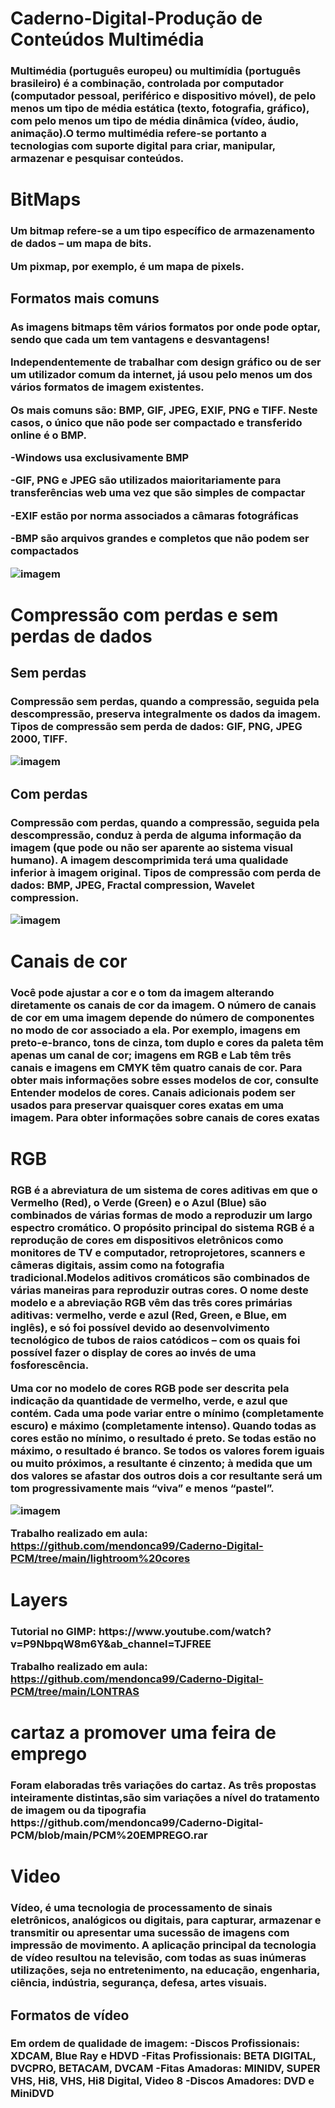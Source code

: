 # Caderno-Digital-Produção de Conteúdos Multimédia 

<h3>Multimédia (português europeu) ou multimídia (português brasileiro) é a combinação, controlada por computador (computador pessoal, periférico e dispositivo móvel), de pelo menos um tipo de média estática (texto, fotografia, gráfico), com pelo menos um tipo de média dinâmica (vídeo, áudio, animação).O termo multimédia refere-se portanto a tecnologias com suporte digital para criar, manipular, armazenar e pesquisar conteúdos.


<h1>BitMaps

<h3>
Um bitmap refere-se a um tipo específico de armazenamento de dados – um mapa de bits.

Um pixmap, por exemplo, é um mapa de pixels.

<h2>Formatos mais comuns
<h3>
As imagens bitmaps têm vários formatos por onde pode optar, sendo que cada um tem vantagens e desvantagens!

Independentemente de trabalhar com design gráfico ou de ser um utilizador comum da internet, já usou pelo menos um dos vários formatos de imagem existentes.

Os mais comuns são: BMP, GIF, JPEG, EXIF, PNG e TIFF. Neste casos, o único que não pode ser compactado e transferido online é o BMP.

<tr>
-Windows usa exclusivamente BMP

-GIF, PNG e JPEG são utilizados maioritariamente para transferências web uma vez que são simples de compactar</td>

-EXIF estão por norma associados a câmaras fotográficas

-BMP são arquivos grandes e completos que não podem ser compactados 
</tr>

![imagem](https://user-images.githubusercontent.com/75439043/150698081-6c7dbb1a-88a9-47ff-9e27-c240d22bc8c0.png)
<h3>
  
<h1> Compressão com perdas e sem perdas de dados 
<h2> Sem perdas
<h3>
  Compressão sem perdas, quando a compressão, seguida pela descompressão, preserva integralmente os dados da imagem. Tipos de compressão sem perda de dados: GIF, PNG, JPEG 2000, TIFF.
  
  ![imagem](https://user-images.githubusercontent.com/75439043/150698707-2f431c1c-1665-41b3-89e7-d5cd1b4ca76a.png)
<h3>
  
<h2> Com perdas
<h3>
  Compressão com perdas, quando a compressão, seguida pela descompressão, conduz à perda de alguma informação da imagem (que pode ou não ser aparente ao sistema visual humano). A imagem descomprimida terá uma qualidade inferior à imagem original. Tipos de compressão com perda de dados: BMP, JPEG, Fractal compression, Wavelet compression.
  
  ![imagem](https://user-images.githubusercontent.com/75439043/150698800-4ed36cd2-234a-4582-91dc-2c107d5d3275.png)

<h1> Canais de cor
<h3>  Você pode ajustar a cor e o tom da imagem alterando diretamente os canais de cor da imagem. O número de canais de cor em uma imagem depende do número de componentes no modo de cor associado a ela. Por exemplo, imagens em preto-e-branco, tons de cinza, tom duplo e cores da paleta têm apenas um canal de cor; imagens em RGB e Lab têm três canais e imagens em CMYK têm quatro canais de cor. Para obter mais informações sobre esses modelos de cor, consulte Entender modelos de cores. Canais adicionais podem ser usados para preservar quaisquer cores exatas em uma imagem. Para obter informações sobre canais de cores exatas

<h1>RGB
<h3>  RGB é a abreviatura de um sistema de cores aditivas em que o Vermelho (Red), o Verde (Green) e o Azul (Blue) são combinados de várias formas de modo a reproduzir um largo espectro cromático. O propósito principal do sistema RGB é a reprodução de cores em dispositivos eletrônicos como monitores de TV e computador, retroprojetores, scanners e câmeras digitais, assim como na fotografia tradicional.Modelos aditivos cromáticos são combinados de várias maneiras para reproduzir outras cores. O nome deste modelo e a abreviação RGB vêm das três cores primárias aditivas: vermelho, verde e azul (Red, Green, e Blue, em inglês), e só foi possível devido ao desenvolvimento tecnológico de tubos de raios catódicos – com os quais foi possível fazer o display de cores ao invés de uma fosforescência. 

  Uma cor no modelo de cores RGB pode ser descrita pela indicação da quantidade de vermelho, verde, e azul que contém. Cada uma pode variar entre o mínimo (completamente escuro) e máximo (completamente intenso). Quando todas as cores estão no mínimo, o resultado é preto. Se todas estão no máximo, o resultado é branco. Se todos os valores forem iguais ou muito próximos, a resultante é cinzento; à medida que um dos valores se afastar dos outros dois a cor resultante será um tom progressivamente mais “viva” e menos “pastel”.
  
![imagem](https://user-images.githubusercontent.com/75439043/150699619-4cdafa93-751f-4e45-9166-328e37c7653d.png)
  
Trabalho realizado em aula: https://github.com/mendonca99/Caderno-Digital-PCM/tree/main/lightroom%20cores   
  
<h1> Layers
<h3>Tutorial no GIMP: https://www.youtube.com/watch?v=P9NbpqW8m6Y&ab_channel=TJFREE
  
Trabalho realizado em aula: https://github.com/mendonca99/Caderno-Digital-PCM/tree/main/LONTRAS

<h1> cartaz a promover uma feira de emprego
<h3>Foram elaboradas três variações do cartaz. As três propostas inteiramente distintas,são sim variações a nível do tratamento de imagem ou da tipografia
https://github.com/mendonca99/Caderno-Digital-PCM/blob/main/PCM%20EMPREGO.rar
 
  
  
<h1>Video
<h3>Vídeo, é uma tecnologia de processamento de sinais eletrônicos, analógicos ou digitais, para capturar, armazenar e transmitir ou apresentar uma sucessão de imagens com impressão de movimento. A aplicação principal da tecnologia de vídeo resultou na televisão, com todas as suas inúmeras utilizações, seja no entretenimento, na educação, engenharia, ciência, indústria, segurança, defesa, artes visuais.  
  
<h2> Formatos de vídeo
<h3> Em ordem de qualidade de imagem:
  <tr>
    -Discos Profissionais: XDCAM, Blue Ray e HDVD
    -Fitas Profissionais: BETA DIGITAL, DVCPRO, BETACAM, DVCAM
    -Fitas Amadoras: MINIDV, SUPER VHS, Hi8, VHS, Hi8 Digital, Video 8
    -Discos Amadores: DVD e MiniDVD
  </tr>
